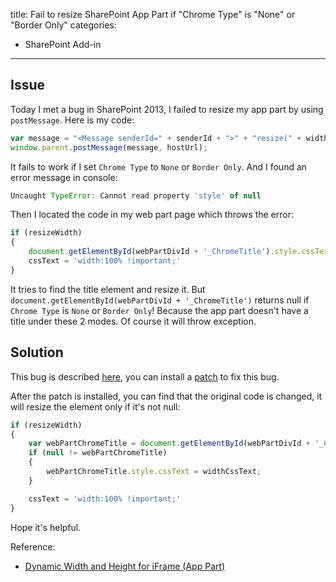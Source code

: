 title: Fail to resize SharePoint App Part if "Chrome Type" is "None" or "Border Only"
categories:
- SharePoint Add-in
---

## Issue

Today I met a bug in SharePoint 2013, I failed to resize my app part by using `postMessage`. Here is my code:

```js
var message = "<Message senderId=" + senderId + ">" + "resize(" + width + "," + height + ")</Message>";
window.parent.postMessage(message, hostUrl);
```

It fails to work if I set `Chrome Type` to `None` or `Border Only`. And I found an error message in console:

```js
Uncaught TypeError: Cannot read property 'style' of null
```

Then I located the code in my web part page which throws the error:

```js
if (resizeWidth)
{
    document.getElementById(webPartDivId + '_ChromeTitle').style.cssText = widthCssText;
    cssText = 'width:100% !important;'
}
```

It tries to find the title element and resize it. But `document.getElementById(webPartDivId + '_ChromeTitle')` returns null if `Chrome Type` is `None` or `Border Only`!
Because the app part doesn't have a title under these 2 modes. Of course it will throw exception.

## Solution

This bug is described [here](http://social.msdn.microsoft.com/Forums/en-US/ea4b1ab6-3d44-4792-bce2-79056269852a/dynamic-width-and-height-for-iframe-app-part?forum=appsforsharepoint), you can install a [patch](http://blogs.technet.com/b/stefan_gossner/archive/2013/03/21/march-public-update-for-sharepoint-2013-available-and-mandatory.aspx) to fix this bug.

After the patch is installed, you can find that the original code is changed, it will resize the element only if it's not null:

```js
if (resizeWidth)
{
    var webPartChromeTitle = document.getElementById(webPartDivId + '_ChromeTitle');
    if (null != webPartChromeTitle)
    {
        webPartChromeTitle.style.cssText = widthCssText;
    }

    cssText = 'width:100% !important;'
}
```

Hope it's helpful.

Reference:

- [Dynamic Width and Height for iFrame (App Part)](http://social.msdn.microsoft.com/Forums/en-US/ea4b1ab6-3d44-4792-bce2-79056269852a/dynamic-width-and-height-for-iframe-app-part?forum=appsforsharepoint)
